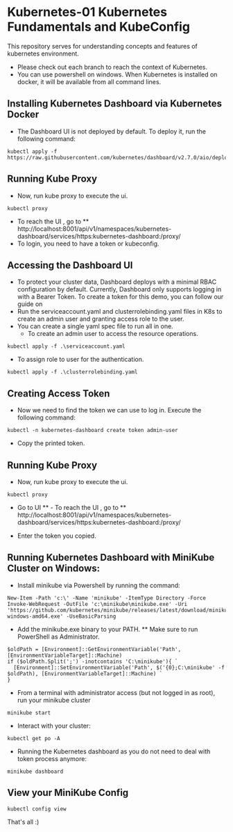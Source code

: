 # Kubernetes-01 Kubernetes Fundamentals and KubeConfig
This repository serves for understanding concepts and features of kubernetes environment.
- Please check out each branch to reach the context of Kubernetes.
- You can use powershell on windows. When Kubernetes is installed on docker, it will be available from all command lines.

## Installing Kubernetes Dashboard via Kubernetes Docker
- The Dashboard UI is not deployed by default. To deploy it, run the following command:
```
kubectl apply -f https://raw.githubusercontent.com/kubernetes/dashboard/v2.7.0/aio/deploy/recommended.yaml
```

## Running Kube Proxy
- Now, run kube proxy to execute the ui.
```
kubectl proxy
```
- To reach the UI , go to ** http://localhost:8001/api/v1/namespaces/kubernetes-dashboard/services/https:kubernetes-dashboard:/proxy/
- To login, you need to have a token or kubeconfig.

## Accessing the Dashboard UI 
- To protect your cluster data, Dashboard deploys with a minimal RBAC configuration by default. Currently, Dashboard only supports logging in with a Bearer Token. To create a token for this demo, you can follow our guide on
- Run the serviceaccount.yaml and clusterrolebinding.yaml files in K8s to create an admin user and granting access role to the user.
- You can create a single yaml spec file to run all in one.
  - To create an admin user to access the resource operations.
```
kubectl apply -f .\serviceaccount.yaml
```
  - To assign role to user for the authentication.
```
kubectl apply -f .\clusterrolebinding.yaml
```

## Creating Access Token
- Now we need to find the token we can use to log in. Execute the following command:
```
kubectl -n kubernetes-dashboard create token admin-user
```
- Copy the printed token.

## Running Kube Proxy
- Now, run kube proxy to execute the ui.

```
kubectl proxy
```
- Go to UI ** - To reach the UI , go to ** http://localhost:8001/api/v1/namespaces/kubernetes-dashboard/services/https:kubernetes-dashboard:/proxy/

- Enter the token you copied.

## Running Kubernetes Dashboard with MiniKube Cluster on Windows:
- Install minikube via Powershell by running the command:
```
New-Item -Path 'c:\' -Name 'minikube' -ItemType Directory -Force
Invoke-WebRequest -OutFile 'c:\minikube\minikube.exe' -Uri 'https://github.com/kubernetes/minikube/releases/latest/download/minikube-windows-amd64.exe' -UseBasicParsing
```
- Add the minikube.exe binary to your PATH.
** Make sure to run PowerShell as Administrator.
```
$oldPath = [Environment]::GetEnvironmentVariable('Path', [EnvironmentVariableTarget]::Machine)
if ($oldPath.Split(';') -inotcontains 'C:\minikube'){ `
  [Environment]::SetEnvironmentVariable('Path', $('{0};C:\minikube' -f $oldPath), [EnvironmentVariableTarget]::Machine) `
}
```
- From a terminal with administrator access (but not logged in as root), run your minikube cluster
```
minikube start
```
- Interact with your cluster:
```
kubectl get po -A
```
- Running the Kubernetes dashboard as you do not need to deal with token process anymore:
```
minikube dashboard
```
## View your MiniKube Config
```
kubectl config view
```
That's all :)
